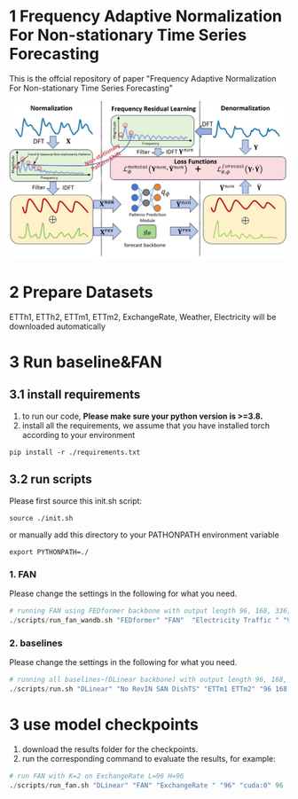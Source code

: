 # 1 Frequency Adaptive Normalization For Non-stationary Time Series Forecasting

This is the offcial repository of paper "Frequency Adaptive Normalization For Non-stationary Time Series Forecasting"

![FAN](./fig/overview.jpg)



# 2 Prepare Datasets

ETTh1, ETTh2, ETTm1, ETTm2, ExchangeRate, Weather, Electricity will be downloaded automatically

# 3 Run baseline&FAN

## 3.1 install requirements

1. to run our code, **Please make sure your python version is >=3.8.**
2. install all the requirements, we assume that you have installed torch according to your environment
```
pip install -r ./requirements.txt
```


## 3.2 run scripts

Please first source this init.sh script:

```
source ./init.sh 
```

or manually add this directory to your PATHONPATH environment variable

```
export PYTHONPATH=./
```

### 1. FAN

Please change the settings in the following for what you need.
```python
# running FAN using FEDformer backbone with output length 96, 168, 336, 720 on dataset Electricity Traffic with input window 96, and hyperparameter k = 4
./scripts/run_fan_wandb.sh "FEDformer" "FAN"  "Electricity Traffic " "96 168 336 720"  "cuda:0" 96  "{freq_topk:4}"
```
### 2. baselines
Please change the settings in the following for what you need.
```python
# running all baselines~(DLinear backbone) with output length 96, 168, 336, 720 on dataset ETTm1 ETTm2 with input window 96
./scripts/run.sh "DLinear" "No RevIN SAN DishTS" "ETTm1 ETTm2" "96 168 336 720"  "cuda:0" 96
```


# 3 use model checkpoints

1. download the results folder for the checkpoints.
2. run the corresponding command to evaluate the results, for example:
```python
# run FAN with K=2 on ExchangeRate L=96 H=96
./scripts/run_fan.sh "DLinear" "FAN" "ExchangeRate " "96" "cuda:0" 96  "{freq_topk:2}"
```
